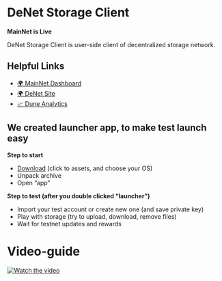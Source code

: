 # DeNet Storage Client

**MainNet is Live**

DeNet Storage Client is user-side client of decentralized storage network.

## Helpful Links

- [🌍 MainNet Dashboard](https://mainnet.dfile.tech)
- [🌍 DeNet Site](https://denet.pro)
- [📈 Dune Analytics](https://dune.com/djdeniro/storageprotocol-v2)

## We created launcher app, to make test launch easy
**Step to start**

- [Download](https://github.com/DeNetPRO/StorageProvider/releases/latest) (click to assets, and choose your OS)
- Unpack archive
- Open “app”


**Step to test (after you double clicked “launcher”)**

- Import your test account or create new one (and save private key)
- Play with storage (try to upload, download, remove files)
- Wait for testnet updates and rewards

# Video-guide

[![Watch the video](https://img.youtube.com/vi/D0qoKiJDqaU/hqdefault.jpg)](https://youtu.be/D0qoKiJDqaU)
